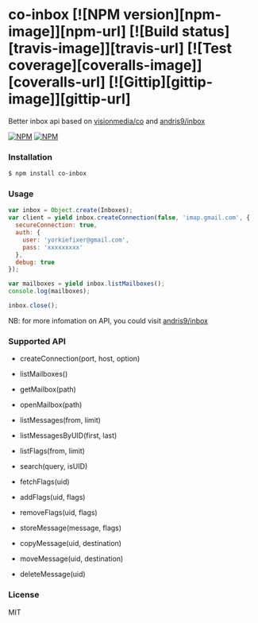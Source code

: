 
co-inbox
[![NPM version][npm-image]][npm-url]
[![Build status][travis-image]][travis-url] 
[![Test coverage][coveralls-image]][coveralls-url]
[![Gittip][gittip-image]][gittip-url]
================
Better inbox api based on [visionmedia/co](https://github.com/visionmedia/co) and [andris9/inbox](https://github.com/andris9/inbox)

[![NPM](https://nodei.co/npm/co-inbox.png?stars&downloads)](https://nodei.co/npm/co-inbox/)
[![NPM](https://nodei.co/npm-dl/co-inbox.png)](https://nodei.co/npm/co-inbox/)

### Installation
```sh
$ npm install co-inbox
```

### Usage
```js
var inbox = Object.create(Inboxes);
var client = yield inbox.createConnection(false, 'imap.gmail.com', {
  secureConnection: true,
  auth: {
    user: 'yorkiefixer@gmail.com',
    pass: 'xxxxxxxxx'
  },
  debug: true
});

var mailboxes = yield inbox.listMailboxes();
console.log(mailboxes);

inbox.close();
```
NB: for more infomation on API, you could visit [andris9/inbox](https://github.com/andris9/inbox)

### Supported API

* createConnection(port, host, option)

* listMailboxes()

* getMailbox(path)

* openMailbox(path)

* listMessages(from, limit)

* listMessagesByUID(first, last)

* listFlags(from, limit)

* search(query, isUID)

* fetchFlags(uid)

* addFlags(uid, flags)

* removeFlags(uid, flags)

* storeMessage(message, flags)

* copyMessage(uid, destination)

* moveMessage(uid, destination)

* deleteMessage(uid)

### License
MIT
